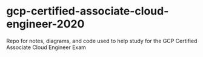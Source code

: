 # gcp-certified-associate-cloud-engineer-2020
Repo for notes, diagrams, and code used to help study for the GCP Certified Associate Cloud Engineer Exam
